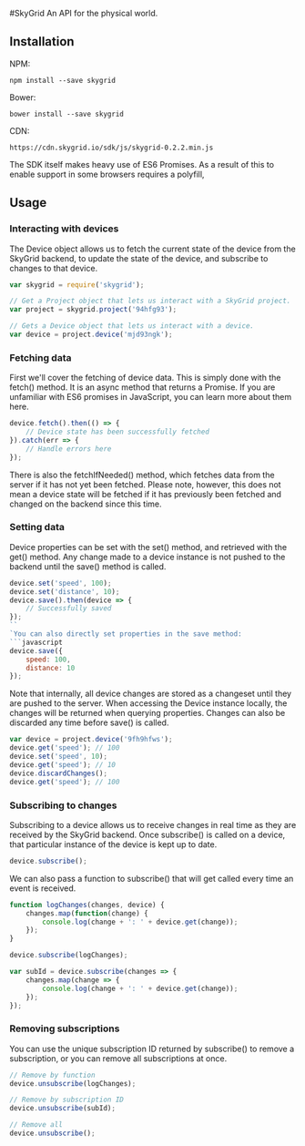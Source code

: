 #SkyGrid
An API for the physical world.

## Installation

NPM:
```
npm install --save skygrid
```

Bower:
```
bower install --save skygrid
```

CDN:
```
https://cdn.skygrid.io/sdk/js/skygrid-0.2.2.min.js
```

The SDK itself makes heavy use of ES6 Promises.  As a result of this to enable support in some browsers requires a polyfill,

## Usage

### Interacting with devices

The Device object allows us to fetch the current state of the device from the SkyGrid backend, to update the state of the device, and subscribe to changes to that device.

```javascript
var skygrid = require('skygrid');

// Get a Project object that lets us interact with a SkyGrid project.
var project = skygrid.project('94hfg93');

// Gets a Device object that lets us interact with a device.
var device = project.device('mjd93ngk');
```

### Fetching data

First we'll cover the fetching of device data.  This is simply done with the fetch() method.  It is an async method that returns a Promise.  If you are unfamiliar with ES6 promises in JavaScript, you can learn more about them here.
```javascript
device.fetch().then(() => {
	// Device state has been successfully fetched
}).catch(err => {
	// Handle errors here
});
```
There is also the fetchIfNeeded() method, which fetches data from the server if it has not yet been fetched.  Please note, however, this does not mean a device state will be fetched if it has previously been fetched and changed on the backend since this time.

### Setting data

Device properties can be set with the set() method, and retrieved with the get() method.  Any change made to a device instance is not pushed to the backend until the save() method is called.  

```javascript
device.set('speed', 100);
device.set('distance', 10);
device.save().then(device => {
	// Successfully saved
});
``
`You can also directly set properties in the save method:
```javascript
device.save({
	speed: 100,
	distance: 10
});
```

Note that internally, all device changes are stored as a changeset until they are pushed to the server.  When accessing the Device instance locally, the changes will be returned when querying properties.  Changes can also be discarded any time before save() is called.
```javascript
var device = project.device('9fh9hfws');
device.get('speed'); // 100
device.set('speed', 10);
device.get('speed'); // 10
device.discardChanges();
device.get('speed'); // 100
```
### Subscribing to changes

Subscribing to a device allows us to receive changes in real time as they are received by the SkyGrid backend.  Once subscribe() is called on a device, that particular instance of the device is kept up to date.
```javascript
device.subscribe();
```

We can also pass a function to subscribe() that will get called every time an event is received.
```javascript
function logChanges(changes, device) {
	changes.map(function(change) {
		console.log(change + ': ' + device.get(change));
	});
}

device.subscribe(logChanges);
```
```javascript
var subId = device.subscribe(changes => {
	changes.map(change => {
		console.log(change + ': ' + device.get(change));
	});
});
```

### Removing subscriptions

You can use the unique subscription ID returned by subscribe() to remove a subscription, or you can remove all subscriptions at once.

```javascript
// Remove by function
device.unsubscribe(logChanges);

// Remove by subscription ID
device.unsubscribe(subId);

// Remove all
device.unsubscribe();
```
